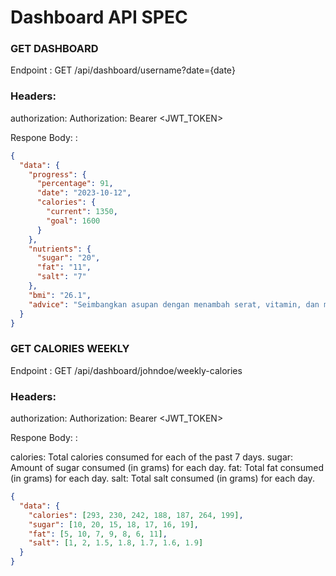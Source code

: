 # Dashboard API SPEC

### GET DASHBOARD

Endpoint : GET /api/dashboard/username?date={date}

### Headers:

authorization: Authorization: Bearer <JWT_TOKEN>

Respone Body: :

```json
{
  "data": {
    "progress": {
      "percentage": 91,
      "date": "2023-10-12",
      "calories": {
        "current": 1350,
        "goal": 1600
      }
    },
    "nutrients": {
      "sugar": "20",
      "fat": "11",
      "salt": "7"
    },
    "bmi": "26.1",
    "advice": "Seimbangkan asupan dengan menambah serat, vitamin, dan mineral dari sayuran, buah, dan biji-bijian. Kurangi lemak jika berasal dari makanan olahan atau gorengan, dan ganti dengan lemak sehat."
  }
}


```
### GET CALORIES WEEKLY

Endpoint : GET /api/dashboard/johndoe/weekly-calories

### Headers:

authorization: Authorization: Bearer <JWT_TOKEN>

Respone Body: :

calories: Total calories consumed for each of the past 7 days.
sugar: Amount of sugar consumed (in grams) for each day.
fat: Total fat consumed (in grams) for each day.
salt: Total salt consumed (in grams) for each day.

```json
{
  "data": {
    "calories": [293, 230, 242, 188, 187, 264, 199],
    "sugar": [10, 20, 15, 18, 17, 16, 19],
    "fat": [5, 10, 7, 9, 8, 6, 11],
    "salt": [1, 2, 1.5, 1.8, 1.7, 1.6, 1.9]
  }
}
```